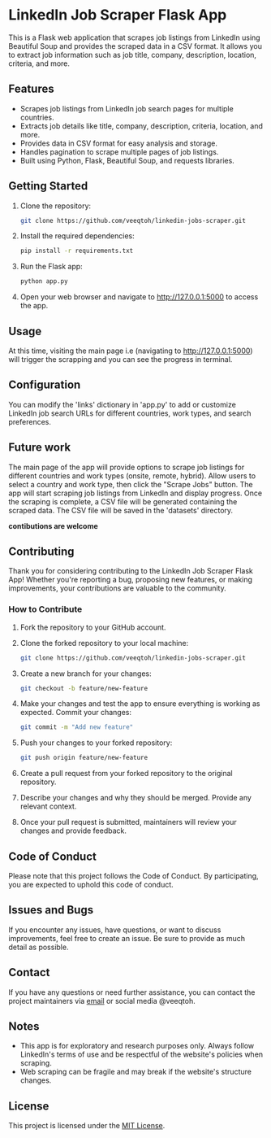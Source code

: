 # LinkedIn Job Scraper Flask App

This is a Flask web application that scrapes job listings from LinkedIn using Beautiful Soup and provides the scraped data in a CSV format. It allows you to extract job information such as job title, company, description, location, criteria, and more.

## Features

- Scrapes job listings from LinkedIn job search pages for multiple countries.
- Extracts job details like title, company, description, criteria, location, and more.
- Provides data in CSV format for easy analysis and storage.
- Handles pagination to scrape multiple pages of job listings.
- Built using Python, Flask, Beautiful Soup, and requests libraries.

## Getting Started
1. Clone the repository:

   ```sh
   git clone https://github.com/veeqtoh/linkedin-jobs-scraper.git

2. Install the required dependencies:
   ```sh
   pip install -r requirements.txt

3. Run the Flask app:
   ```sh
   python app.py

4. Open your web browser and navigate to http://127.0.0.1:5000 to access the app.

## Usage
At this time, visiting the main page i.e (navigating to http://127.0.0.1:5000) will trigger the scrapping and you can see the progress in terminal.

## Configuration
You can modify the 'links' dictionary in 'app.py' to add or customize LinkedIn job search URLs for different countries, work types, and search preferences.

## Future work
The main page of the app will provide options to scrape job listings for different countries and work types (onsite, remote, hybrid).
Allow users to select a country and work type, then click the "Scrape Jobs" button.
The app will start scraping job listings from LinkedIn and display progress.
Once the scraping is complete, a CSV file will be generated containing the scraped data. The CSV file will be saved in the 'datasets' directory.

**contibutions are welcome**

## Contributing
Thank you for considering contributing to the LinkedIn Job Scraper Flask App! Whether you're reporting a bug, proposing new features, or making improvements, your contributions are valuable to the community.

### How to Contribute
1. Fork the repository to your GitHub account.

2. Clone the forked repository to your local machine:

   ```sh
   git clone https://github.com/veeqtoh/linkedin-jobs-scraper.git

3. Create a new branch for your changes:

   ```sh
   git checkout -b feature/new-feature

4. Make your changes and test the app to ensure everything is working as expected. Commit your changes:

   ```sh
   git commit -m "Add new feature"

5. Push your changes to your forked repository:

   ```sh
   git push origin feature/new-feature

6. Create a pull request from your forked repository to the original repository.

7. Describe your changes and why they should be merged. Provide any relevant context.

8. Once your pull request is submitted, maintainers will review your changes and provide feedback.

## Code of Conduct
Please note that this project follows the Code of Conduct. By participating, you are expected to uphold this code of conduct.

## Issues and Bugs
If you encounter any issues, have questions, or want to discuss improvements, feel free to create an issue. Be sure to provide as much detail as possible.

## Contact
If you have any questions or need further assistance, you can contact the project maintainers via [email](mailto:victorjohnukam@gmail.com) or social media @veeqtoh.

## Notes
* This app is for exploratory and research purposes only. Always follow LinkedIn's terms of use and be respectful of the website's policies when scraping.
* Web scraping can be fragile and may break if the website's structure changes.

## License
This project is licensed under the [MIT License](https://opensource.org/license/mit/).